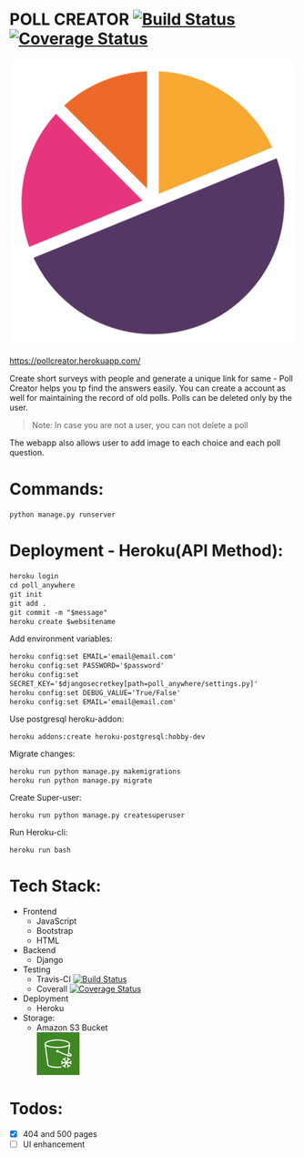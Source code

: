 # POLL CREATOR [![Build Status](https://travis-ci.org/imsahil007/pollcreator.svg?branch=master)](https://travis-ci.org/imsahil007/pollcreator) [![Coverage Status](https://coveralls.io/repos/github/imsahil007/pollcreator/badge.svg?branch=master)](https://coveralls.io/github/imsahil007/pollcreator?branch=master)
![](res/chart.png)


https://pollcreator.herokuapp.com/


Create short surveys with people and generate a unique link for same - Poll Creator helps you tp find the answers easily. You can create a account as well for maintaining the record of old polls.
Polls can be deleted only by the user. 
> Note: In case you are not a user, you can not delete a poll  

The webapp also allows user to add image to each choice and each poll question.

# Commands:
```
python manage.py runserver
```

# Deployment - Heroku(API Method):

```
heroku login
cd poll_anywhere
git init
git add .
git commit -m "$message"
heroku create $websitename
```
Add environment variables:
```
heroku config:set EMAIL='email@email.com'
heroku config:set PASSWORD='$password'
heroku config:set SECRET_KEY='$djangosecretkey[path=poll_anywhere/settings.py]'
heroku config:set DEBUG_VALUE='True/False'
heroku config:set EMAIL='email@email.com'
```
Use postgresql heroku-addon:
```
heroku addons:create heroku-postgresql:hobby-dev
```

Migrate changes:
```
heroku run python manage.py makemigrations
heroku run python manage.py migrate
```
Create Super-user:
```
heroku run python manage.py createsuperuser
```
Run Heroku-cli:
```
heroku run bash
```


# Tech Stack:
* Frontend
    * JavaScript
    * Bootstrap
    * HTML
* Backend
    * Django
* Testing
    * Travis-CI [![Build Status](https://travis-ci.org/imsahil007/pollcreator.svg?branch=master)](https://travis-ci.org/imsahil007/pollcreator)
    * Coverall [![Coverage Status](https://coveralls.io/repos/github/imsahil007/pollcreator/badge.svg?branch=master)](https://coveralls.io/github/imsahil007/pollcreator?branch=master)
* Deployment
    * Heroku
* Storage:
    * Amazon S3 Bucket         
                                ![](res/AmazonS3.png)

# Todos:
* [x] 404 and 500 pages
* [ ] UI enhancement

